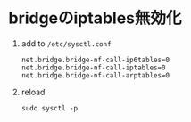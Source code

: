 bridgeのiptables無効化
===

1. add to `/etc/sysctl.conf`
	```
	net.bridge.bridge-nf-call-ip6tables=0
	net.bridge.bridge-nf-call-iptables=0
	net.bridge.bridge-nf-call-arptables=0
	```
2. reload
	```
	sudo sysctl -p
	```
